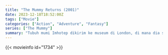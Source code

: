 ```yaml
---
title: "The Mummy Returns (2001)"
date: 2023-12-18T18:52:00Z
tags: ["Movie"]
categories: ["Action", "Adventure", "Fantasy"]
series: ["The Mummy"]
summary: "Tubuh mumi Imhotep dikirim ke museum di London, di mana dia sekali lagi bangun dan memulai kampanye kemarahan dan terornya."
---
```


<mux-player stream-type="on-demand"
src="https://kp3d-my.sharepoint.com/personal/ryoo_kp3d_onmicrosoft_com/_layouts/15/download.aspx?share=ETZGwz3bWdpEvypOie8AuKoByLyD-CncYiqWpstFi5fA7A" prefer-playback="mse" controls>

</mux-player>


{{< movieinfo id="1734" >}}

<script src="https://cdn.jsdelivr.net/npm/@mux/mux-player"></script>

 <script type="application/ld+json ">
{
"@context": "https://schema.org/",
"@type": "VideoObject",
"name": "The Mummy Returns (2001)",
"contentUrl": "https://stream.mux.com/s3QPeKX7MqC1TsvIGOabhkSHTYJZBxEFObVJ13Mr1a4.m3u8",
"thumbnailUrl": "https://www.themoviedb.org/t/p/original/aio0bu5fztVK3znjLZmHmF8NpnX.jpg?width=314&fit_mode=preserve&time=25",
"uploadDate": "2023-12-18T18:52:00Z",
}

</script>